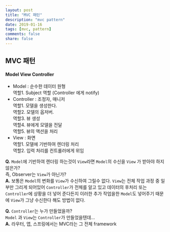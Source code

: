 ```yaml
---
layout: post
title: "MVC 패턴"
description: "mvc pattern"
date: 2019-01-16
tags: [mvc, pattern]
comments: false
share: false
---
```

## MVC 패턴

#### Model View Controller


* Model : 순수한 데이터 원형      
 역할1. Subject 역할 (Controller 에게 notify)
* Controller : 조정자, 매니저     
역할1. 모델을 생성한다.      
역할2. 모델의 옵저버.       
역할3. 뷰 생성       
역할4. 뷰에게 모델을 전달     
역할5. 뷰의 액션을 처리      
* View : 화면     
역할1. 모델에 기반하여 렌더링 처리        
역할2. 입력 처리를 컨트롤러에게 위임       

**Q.** 
```Model```에 기반하여 렌더링 하는것이  ```View```라면 ```Model```의 수신을 ```View``` 가 받아야 하지 않은가?      
즉, Observer는 ```View```가 아닌가?           
**A.** 
보통은 ```Model```의 변화를 ```View```가 수신하여 그릴수 없다.
```View```는 전체 작업 과정 중 일부만 그리게 되어있어 ```Controller```가 전체를 알고 있고 데이터의 후처리 또는 ```Controller```에 상황을 더 넣어 준다든지 이러한 추가 작업을한 ```Model```도 넣어주기 때문에 ```View```가 그냥 수신한다 해도 방법이 없다.


**Q.** 
```Controller```는 누가 만들었을까?     
```Model``` 과 ```View```는 ```Controller```가 만들었을텐데...       
**A.** 
라우터, 앱, 스프링에서는 MVC라는 그 전체 framework







